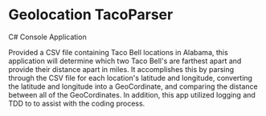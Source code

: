 # Geolocation TacoParser

C# Console Application

Provided a CSV file containing Taco Bell locations in Alabama, this application will 
determine which two Taco Bell's are farthest apart and provide their distance apart in 
miles. It accomplishes this by parsing through the CSV file for each location's latitude 
and longitude, converting the latitude and longitude into a GeoCordinate, and comparing the 
distance between all of the GeoCordinates. In addition, this app utilized logging and TDD 
to to assist with the coding process.
